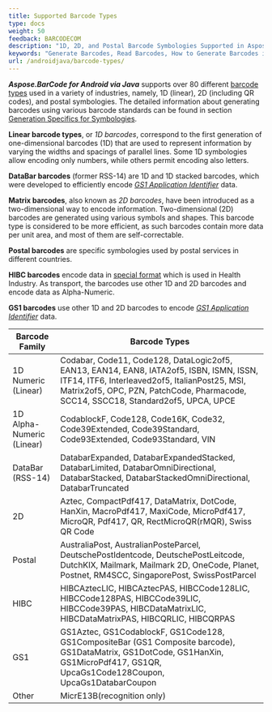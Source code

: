 ```yaml
---
title: Supported Barcode Types
type: docs
weight: 50
feedback: BARCODECOM
description: "1D, 2D, and Postal Barcode Symbologies Supported in Aspose.BarCode for Android via Java"
keywords: "Generate Barcodes, Read Barcodes, How to Generate Barcodes in Java, Barcode Type, Matrix Barcodes, 1D Barcode, 2D Barcode, QR Code, MicroQR Code, Code 128, Aspose.BarCode, Java"
url: /androidjava/barcode-types/
---
```


***Aspose.BarCode for Android via Java*** supports over 80
different <a href="https://en.wikipedia.org/wiki/Barcode#Types_of_barcodes" target="_blank">barcode types</a> used in a
variety of industries, namely, 1D (linear), 2D (including QR codes), and postal symbologies. The detailed information
about generating barcodes using various barcode standards can be found in
section <a href="/barcode/java/generate-barcode-types/" target="_blank">Generation Specifics for Symbologies</a>.

**Linear barcode types**, or *1D barcodes*, correspond to the first generation of one-dimensional barcodes (1D) that are
used to represent information by varying the widths and spacings of parallel lines. Some 1D symbologies allow encoding
only numbers, while others permit encoding also letters.

**DataBar barcodes** (former RSS-14) are 1D and 1D stacked barcodes, which were developed to efficiently encode 
<a href="https://ref.gs1.org/ai/?lang=en" target="_blank">*GS1 Application Identifier*</a> data.


**Matrix barcodes**, also known as *2D barcodes*, have been introduced as a two-dimensional way to encode information.
Two-dimensional (2D) barcodes are generated using various symbols and shapes. This barcode type is considered to be more
efficient, as such barcodes contain more data per unit area, and most of them are self-correctable.

**Postal barcodes** are specific symbologies used by postal services in different countries.

**HIBC barcodes** encode data in <a href="https://www.hibcc.org/udi-labeling-standards/barcode-standards/" target="_blank">special format</a> 
which is used in Health Industry. As transport, the barcodes use other 1D and 2D barcodes and encode data as Alpha-Numeric.


**GS1 barcodes** use other 1D and 2D barcodes to encode 
<a href="https://ref.gs1.org/ai/?lang=en" target="_blank">*GS1 Application Identifier*</a> data.

| Barcode Family            | Barcode Types                                                                                                                                                                                                                   |
|---------------------------|---------------------------------------------------------------------------------------------------------------------------------------------------------------------------------------------------------------------------------|
| 1D Numeric (Linear)       | Codabar, Code11, Code128, DataLogic2of5, EAN13, EAN14, EAN8, IATA2of5, ISBN, ISMN, ISSN, ITF14, ITF6, Interleaved2of5, ItalianPost25, MSI, Matrix2of5, OPC, PZN, PatchCode, Pharmacode, SCC14, SSCC18, Standard2of5, UPCA, UPCE |
| 1D Alpha-Numeric (Linear) | CodablockF, Code128, Code16K, Code32, Code39Extended, Code39Standard, Code93Extended, Code93Standard, VIN                                                                                                                       |
| DataBar (RSS-14)          | DatabarExpanded, DatabarExpandedStacked, DatabarLimited, DatabarOmniDirectional, DatabarStacked, DatabarStackedOmniDirectional, DatabarTruncated                                                                                |
| 2D                        | Aztec, CompactPdf417, DataMatrix, DotCode, HanXin, MacroPdf417, MaxiCode, MicroPdf417, MicroQR, Pdf417, QR, RectMicroQR(rMQR), Swiss QR Code                                                                                    |
| Postal                    | AustraliaPost, AustralianPosteParcel, DeutschePostIdentcode, DeutschePostLeitcode, DutchKIX, Mailmark, Mailmark 2D, OneCode, Planet, Postnet, RM4SCC, SingaporePost, SwissPostParcel                                            |
| HIBC                      | HIBCAztecLIC, HIBCAztecPAS, HIBCCode128LIC, HIBCCode128PAS, HIBCCode39LIC, HIBCCode39PAS, HIBCDataMatrixLIC, HIBCDataMatrixPAS, HIBCQRLIC, HIBCQRPAS                                                                            |
| GS1                       | GS1Aztec, GS1CodablockF, GS1Code128, GS1CompositeBar (GS1 Composite barcode), GS1DataMatrix, GS1DotCode, GS1HanXin, GS1MicroPdf417, GS1QR, UpcaGs1Code128Coupon, UpcaGs1DatabarCoupon                                           |
| Other                     | MicrE13B(recognition only)                                                                                                                                                                                                      |

